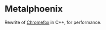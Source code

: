 # Metalphoenix
Rewrite of [Chromefox](https://www.github.com/ForgottenUmbrella/chromefox) in
C++, for performance.
